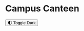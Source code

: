 
<!DOCTYPE html>
<html lang="en">
<head>
  <meta charset="UTF-8" />
  <meta name="viewport" content="width=device-width, initial-scale=1.0"/>
  <title>Campus Canteen</title>
  <script src="https://cdn.tailwindcss.com"></script>
  <script src="https://unpkg.com/react@18/umd/react.development.js"></script>
  <script src="https://unpkg.com/react-dom@18/umd/react-dom.development.js"></script>
  <script src="https://unpkg.com/@babel/standalone/babel.min.js"></script>
</head>
<body class="bg-gray-100 transition duration-300" id="body">
  <div class="p-4 flex justify-between items-center">
    <h1 class="text-3xl font-bold">Campus Canteen</h1>
    <button onclick="toggleDarkMode()" class="bg-gray-300 px-3 py-1 rounded">🌓 Toggle Dark</button>
  </div>

  <div id="root" class="p-4"></div>
  <div id="toast-container" class="fixed top-5 right-5 space-y-2 z-50"></div>

  <script type="text/babel">

    const { useState, useEffect } = React;

    const menu = [
      { id: 1, name: "Veg Sandwich", desc: "Grilled veggies", price: 50, image: "https://via.placeholder.com/150" },
      { id: 2, name: "Paneer Masala", desc: "Creamy curry", price: 120, image: "https://via.placeholder.com/150" },
      { id: 3, name: "Masala Chai", desc: "Spiced tea", price: 20, image: "https://via.placeholder.com/150" }
    ];

    function App() {
      const [cart, setCart] = useState([]);
      const [orders, setOrders] = useState([]);
      const [spices, setSpices] = useState({});
      const [viewOrders, setViewOrders] = useState(false);
      const [favorites, setFavorites] = useState([]);

      useEffect(() => {
        const savedOrders = JSON.parse(localStorage.getItem("orders") || "[]");
        const savedFavs = JSON.parse(localStorage.getItem("favorites") || "[]");
        setOrders(savedOrders);
        setFavorites(savedFavs);
      }, []);

      useEffect(() => {
        const interval = setInterval(() => {
          const updated = orders.map(order =>
            order.status === "Preparing"
              ? { ...order, status: "Ready" }
              : order
          );
          setOrders(updated);
          localStorage.setItem("orders", JSON.stringify(updated));
        }, 15000);
        return () => clearInterval(interval);
      }, [orders]);

      const toast = (msg) => {
        const toastEl = document.createElement('div');
        toastEl.className = "bg-green-500 text-white px-4 py-2 rounded shadow";
        toastEl.innerText = msg;
        document.getElementById('toast-container').appendChild(toastEl);
        setTimeout(() => toastEl.remove(), 3000);
      };

      const toggleFavorite = (id) => {
        const updated = favorites.includes(id)
          ? favorites.filter(f => f !== id)
          : [...favorites, id];
        setFavorites(updated);
        localStorage.setItem("favorites", JSON.stringify(updated));
      };

      const handleSpiceChange = (id, value) => {
        setSpices(prev => ({ ...prev, [id]: value }));
      };

      const addToCart = (item) => {
        const spice = spices[item.id] || "Medium";
        const key = `${item.id}-${spice}`;
        setCart(prev => {
          const found = prev.find(i => i.key === key);
          return found
            ? prev.map(i => i.key === key ? { ...i, qty: i.qty + 1 } : i)
            : [...prev, { ...item, qty: 1, spice, key }];
        });
        toast(`${item.name} added!`);
      };

      const changeQty = (key, delta) => {
        setCart(prev => prev.map(i => i.key === key ? { ...i, qty: Math.max(1, i.qty + delta) } : i));
      };

      const removeFromCart = (key) => {
        setCart(cart.filter(i => i.key !== key));
      };

      const placeOrder = () => {
        const newOrder = {
          items: cart,
          total: cart.reduce((sum, i) => sum + i.price * i.qty, 0),
          status: "Preparing",
          time: new Date().toLocaleTimeString()
        };
        const updated = [...orders, newOrder];
        localStorage.setItem("orders", JSON.stringify(updated));
        setOrders(updated);
        setCart([]);
        toast("Order placed!");
      };

      const clearOrders = () => {
        localStorage.removeItem("orders");
        setOrders([]);
        toast("All orders cleared");
      };

      return (
        <div className="max-w-4xl mx-auto">
          <div className="flex justify-between items-center mb-4">
            <h2 className="text-2xl font-semibold">{viewOrders ? "My Orders" : "Menu"}</h2>
            <button onClick={() => setViewOrders(!viewOrders)} className="bg-blue-500 text-white px-3 py-1 rounded">
              {viewOrders ? "← Back to Menu" : "📦 My Orders"}
            </button>
          </div>

          {viewOrders ? (
            <div>
              {orders.length === 0 ? <p>No orders yet.</p> :
                orders.map((order, i) => (
                  <div key={i} className="bg-white p-4 rounded-xl shadow mb-4">
                    <p className="font-bold mb-2">Order #{i + 1} – <span className="text-sm italic">{order.status}</span></p>
                    <ul className="text-sm mb-2">
                      {order.items.map((item, j) => (
                        <li key={j}>{item.name} × {item.qty} ({item.spice})</li>
                      ))}
                    </ul>
                    <p className="text-sm">Total: ₹{order.total} at {order.time}</p>
                  </div>
                ))}
              <button onClick={clearOrders} className="bg-red-500 text-white px-4 py-1 rounded">
                Clear All Orders
              </button>
            </div>
          ) : (
            <>
              <div className="grid sm:grid-cols-2 lg:grid-cols-3 gap-4 mb-6">
                {menu.map(item => (
                  <div key={item.id} className="bg-white p-4 rounded-xl shadow relative">
                    <button
                      className="absolute top-2 right-2 text-xl"
                      onClick={() => toggleFavorite(item.id)}
                    >
                      {favorites.includes(item.id) ? "⭐" : "☆"}
                    </button>
                    <img src={item.image} alt={item.name} className="mb-2 rounded" />
                    <h3 className="font-bold">{item.name}</h3>
                    <p className="text-sm text-gray-500">{item.desc}</p>
                    <p className="mt-1 font-semibold">₹{item.price}</p>
                    <select onChange={(e) => handleSpiceChange(item.id, e.target.value)} className="mt-2 w-full border p-1">
                      <option value="Mild">Mild</option>
                      <option value="Medium" selected>Medium</option>
                      <option value="Spicy">Spicy</option>
                    </select>
                    <button onClick={() => addToCart(item)} className="mt-2 w-full bg-green-500 text-white px-3 py-1 rounded">
                      Add to Cart
                    </button>
                  </div>
                ))}
              </div>

              {cart.length > 0 && (
                <div className="bg-white p-4 rounded-xl shadow mb-6">
                  <h2 className="text-xl font-bold mb-2">Cart</h2>
                  {cart.map(item => (
                    <div key={item.key} className="flex justify-between items-center mb-2">
                      <span>{item.name} ({item.spice}) × {item.qty}</span>
                      <div className="flex gap-1">
                        <button onClick={() => changeQty(item.key, -1)} className="bg-gray-200 px-2">–</button>
                        <button onClick={() => changeQty(item.key, 1)} className="bg-gray-200 px-2">+</button>
                        <button onClick={() => removeFromCart(item.key)} className="text-red-500">×</button>
                      </div>
                    </div>
                  ))}
                  <p className="font-bold mt-2">
                    Total: ₹{cart.reduce((sum, i) => sum + i.price * i.qty, 0)}
                  </p>
                  <button onClick={placeOrder} className="mt-3 w-full bg-blue-600 text-white px-4 py-2 rounded">
                    Place Order
                  </button>
                </div>
              )}
            </>
          )}
        </div>
      );
    }

    ReactDOM.createRoot(document.getElementById('root')).render(<App />);

    function toggleDarkMode() {
      const body = document.getElementById('body');
      body.classList.toggle('bg-gray-900');
      body.classList.toggle('text-white');
    }
  </script>
</body>
</html>
